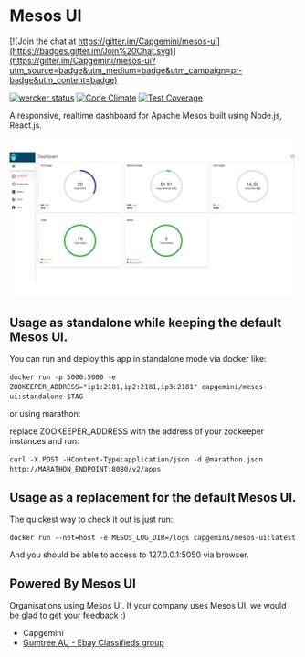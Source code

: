 # Mesos UI

[![Join the chat at https://gitter.im/Capgemini/mesos-ui](https://badges.gitter.im/Join%20Chat.svg)](https://gitter.im/Capgemini/mesos-ui?utm_source=badge&utm_medium=badge&utm_campaign=pr-badge&utm_content=badge)

[![wercker status](https://app.wercker.com/status/3e566621ba967bfeb6ee57a76ddf42cc/s/master "wercker status")](https://app.wercker.com/project/bykey/3e566621ba967bfeb6ee57a76ddf42cc)
[![Code Climate](https://codeclimate.com/github/Capgemini/mesos-ui/badges/gpa.svg)](https://codeclimate.com/github/Capgemini/mesos-ui)
[![Test Coverage](https://codeclimate.com/github/Capgemini/mesos-ui/badges/coverage.svg)](https://codeclimate.com/github/Capgemini/mesos-ui/coverage)

A responsive, realtime dashboard for Apache Mesos built using Node.js, React.js.

![dashboard](docs/mesos-ui.gif)

## Usage as standalone while keeping the default Mesos UI.

You can run and deploy this app in standalone mode via docker like:

```docker run -p 5000:5000 -e ZOOKEEPER_ADDRESS="ip1:2181,ip2:2181,ip3:2181" capgemini/mesos-ui:standalone-$TAG```

or using marathon:

replace ZOOKEEPER_ADDRESS with the address of your zookeeper instances and run:

``` curl -X POST -HContent-Type:application/json -d @marathon.json http://MARATHON_ENDPOINT:8080/v2/apps ```

## Usage as a replacement for the default Mesos UI.

The quickest way to check it out is just run:

``` docker run --net=host -e MESOS_LOG_DIR=/logs capgemini/mesos-ui:latest ```

And you should be able to access to 127.0.0.1:5050 via browser.

## Powered By Mesos UI
Organisations using Mesos UI. If your company uses Mesos UI, we would be glad to get your feedback :) 

- Capgemini
- [Gumtree AU - Ebay Classifieds group](https://www.gumtree.com.au) 




